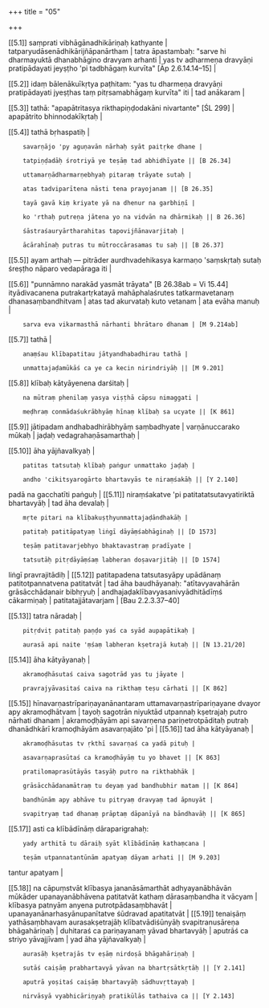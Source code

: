 +++
title = "05"

+++

[[5.1]] saṃprati vibhāgānadhikāriṇaḥ kathyante | tatparyudāsenādhikārijñāpanārtham | tatra āpastambaḥ: "sarve hi dharmayuktā dhanabhāgino dravyam arhanti | yas tv adharmeṇa dravyāṇi pratipādayati jeyṣṭho 'pi tadbhāgaṃ kurvīta" [Āp 2.6.14.14–15] |

[[5.2]] idaṃ bālenākuīkṛtya paṭhitam: "yas tu dharmeṇa dravyāṇi pratipādayati jyeṣṭhas taṃ pitṛsamabhāgaṃ kurvīta" iti | tad anākaram | 

[[5.3]] tathā: "apapātritasya rikthapiṇḍodakāni nivartante" [ŚL 299] | apapātrito bhinnodakīkṛtaḥ | 

[[5.4]] tathā bṛhaspatiḥ |

		savarṇājo 'py aguṇavān nārhaḥ syāt paitṛke dhane |

		tatpiṇḍadāḥ śrotriyā ye teṣāṃ tad abhidhīyate || [B 26.34]

		uttamarṇādharmarṇebhyaḥ pitaraṃ trāyate sutaḥ |

		atas tadviparītena nāsti tena prayojanam || [B 26.35]

		tayā gavā kiṃ kriyate yā na dhenur na garbhiṇī |

		ko 'rthaḥ putreṇa jātena yo na vidvān na dhārmikaḥ || B 26.36]

		śāstraśauryārtharahitas tapovijñānavarjitaḥ |

		ācārahīnaḥ putras tu mūtroccārasamas tu saḥ || [B 26.37]

[[5.5]] ayam arthaḥ — pitrāder aurdhvadehikasya karmaṇo 'saṃskṛtaḥ sutaḥ śreṣṭho nāparo vedapāraga iti |

[[5.6]] "punnāmno narakād yasmāt trāyata" [B 26.38ab = Vi 15.44] ityādivacanena putrakartṛkatayā mahāphalaśrutes tatkarmavetanaṃ dhanasaṃbandhitvam | atas tad akurvataḥ kuto vetanam | ata evāha manuḥ |

		sarva eva vikarmasthā nārhanti bhrātaro dhanam | [M 9.214ab]

[[5.7]] tathā |

		anaṃśau klībapatitau jātyandhabadhirau tathā |

		unmattajaḍamūkāś ca ye ca kecin nirindriyāḥ || [M 9.201]

[[5.8]] klībaḥ kātyāyenena darśitaḥ |

		na mūtraṃ phenilaṃ yasya viṣṭhā cāpsu nimaggati |

		meḍhraṃ conmādaśukrābhyāṃ hīnaṃ klībaḥ sa ucyate || [K 861]

[[5.9]] jātipadam andhabadhirābhyāṃ saṃbadhyate | varṇānuccarako mūkaḥ | jaḍaḥ vedagrahaṇāsamarthaḥ |

[[5.10]] āha yājñavalkyaḥ |

		patitas tatsutaḥ klībaḥ paṅgur unmattako jaḍaḥ |

		andho 'cikitsyarogārto bhartavyās te niraṃśakāḥ || [Y 2.140]

padā na gacchatīti paṅguḥ | [[5.11]] niraṃśakatve 'pi patitatatsutavyatiriktā bhartavyāḥ | tad āha devalaḥ |

		mṛte pitari na klībakuṣṭhyunmattajaḍāndhakāḥ |

		patitaḥ patitāpatyaṃ liṅgī dāyāṃśabhāginaḥ || [D 1573]

		teṣāṃ patitavarjebhyo bhaktavastraṃ pradīyate |

		tatsutāḥ pitṛdāyāṃśaṃ labheran doṣavarjitāḥ || [D 1574]

liṅgī pravrajitādiḥ | [[5.12]] patitapadena tatsutasyāpy upādānaṃ patitotpannatvena patitatvāt | tad āha baudhāyanaḥ: "atītavyavahārān grāsācchādanair bibhṛyuḥ | andhajaḍaklībavyasanivyādhitādīṃś cākarmiṇaḥ | patitatajjātavarjam | [Bau 2.2.3.37–40]

[[5.13]] tatra nāradaḥ |

		pitṛdviṭ patitaḥ paṇḍo yaś ca syād aupapātikaḥ |

		aurasā api naite 'ṃśaṃ labheran kṣetrajā kutaḥ || [N 13.21/20]

[[5.14]] āha kātyāyanaḥ |

		akramoḍhāsutaś caiva sagotrād yas tu jāyate |

		pravrajyāvasitaś caiva na rikthaṃ teṣu cārhati || [K 862]

[[5.15]] hīnavarṇastrīpariṇayanānantaram uttamavarṇastrīpariṇayane dvayor apy akramoḍhātvam | tayoḥ sagotrān niyuktād utpannaḥ kṣetrajaḥ putro nārhati dhanam | akramoḍḥāyām api savarṇena pariṇetrotpāditaḥ putraḥ dhanādhkārī kramoḍhāyām asavarṇajāto 'pi | [[5.16]] tad āha kātyāyanaḥ |

		akramoḍhāsutas tv ṛkthī savarṇaś ca yadā pituḥ |

		asavarṇaprasūtaś ca kramoḍhāyāṃ tu yo bhavet || [K 863]

		pratilomaprasūtāyās tasyāḥ putro na rikthabhāk |

		grāsācchādanamātraṃ tu deyaṃ yad bandhubhir matam || [K 864]

		bandhūnām apy abhāve tu pitryaṃ dravyaṃ tad āpnuyāt |

		svapitryaṃ tad dhanaṃ prāptaṃ dāpanīyā na bāndhavāḥ || [K 865]

[[5.17]] asti ca klībādīnāṃ dāraparigrahaḥ:

		yady arthitā tu dāraiḥ syāt klībādīnāṃ kathaṃcana |

		teṣām utpannatantūnām apatyaṃ dāyam arhati || [M 9.203]

tantur apatyam |

[[5.18]] na cāpuṃstvāt klībasya jananāsāmarthāt adhyayanābhāvān mūkāder upanayanābhāvena patitatvāt kathaṃ dārasaṃbandha it vācyam | klībasya patnyām anyena putrotpādasaṃbhavāt | upanayanānarhasyānupanītatve śūdravad apatitatvāt | [[5.19]] tenaiṣāṃ yathāsaṃbhavam aurasakṣetrajāḥ klībatvādiśūnyāḥ svapitranusāreṇa bhāgahāriṇaḥ | duhitaraś ca pariṇayanaṃ yāvad bhartavyāḥ | aputrāś ca striyo yāvajjīvam | yad āha yājñavalkyaḥ |

		aurasāḥ kṣetrajās tv eṣāṃ nirdoṣā bhāgahāriṇaḥ |

		sutāś caiṣāṃ prabhartavyā yāvan na bhartṛsātkṛtāḥ || [Y 2.141]

		aputrā yoṣitaś caiṣāṃ bhartavyāḥ sādhuvṛttayaḥ |

		nirvāsyā vyabhicāriṇyaḥ pratikūlās tathaiva ca || [Y 2.143]
